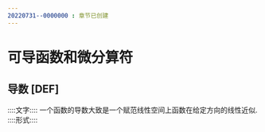 ```yaml
---
20220731--0000000 : 章节已创建
---
```

# 可导函数和微分算符

## 导数 [DEF]
::::文字::::
一个函数的导数大致是一个赋范线性空间上函数在给定方向的线性近似. 
::::形式::::

